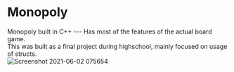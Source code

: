 # Monopoly
Monopoly built in C++ --- Has most of the features of the actual board game. <br>
This was built as a final project during highschool, mainly focused on usage of structs. <br>
![Screenshot 2021-06-02 075654](https://user-images.githubusercontent.com/70382763/120476077-2b026080-c378-11eb-8a45-71b34f7e103f.png)
